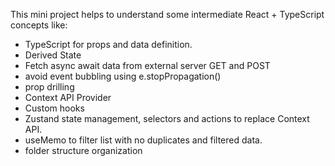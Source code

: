 This mini project helps to understand some intermediate React + TypeScript concepts like:

- TypeScript for props and data definition.
- Derived State
- Fetch async await data from external server GET and POST
- avoid event bubbling using e.stopPropagation()
- prop drilling
- Context API Provider
- Custom hooks
- Zustand state management, selectors and actions to replace Context API.
- useMemo to filter list with no duplicates and filtered data.
- folder structure organization
